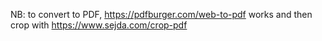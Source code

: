 NB: to convert to PDF, https://pdfburger.com/web-to-pdf works and then crop with https://www.sejda.com/crop-pdf
